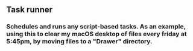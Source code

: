 ## Task runner

### Schedules and runs any script-based tasks. As an example, using this to clear my macOS desktop of files every friday at 5:45pm, by moving files to a "Drawer" directory.



